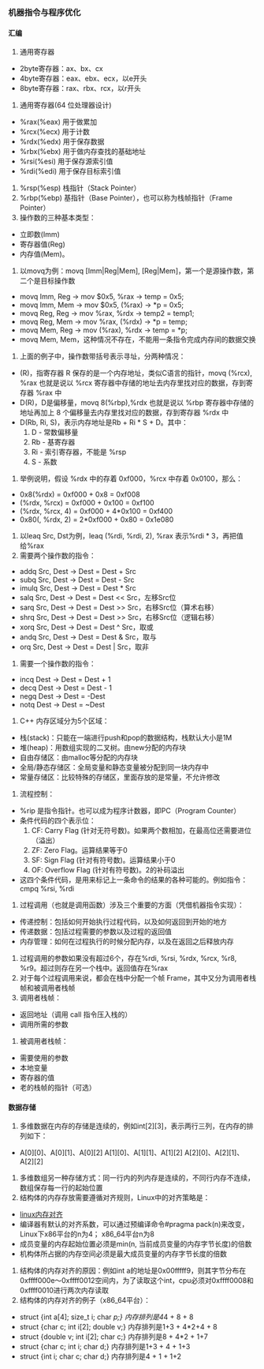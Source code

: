### 机器指令与程序优化

#### 汇编
1. 通用寄存器
  * 2byte寄存器：ax、bx、cx
  * 4byte寄存器：eax、ebx、ecx，以e开头
  * 8byte寄存器：rax、rbx、rcx，以r开头
1. 通用寄存器(64 位处理器设计)
  * %rax(%eax) 用于做累加
  * %rcx(%ecx) 用于计数
  * %rdx(%edx) 用于保存数据
  * %rbx(%ebx) 用于做内存查找的基础地址
  * %rsi(%esi) 用于保存源索引值
  * %rdi(%edi) 用于保存目标索引值
1. %rsp(%esp) 栈指针（Stack Pointer）
1. %rbp(%ebp) 基指针（Base Pointer），也可以称为栈帧指针（Frame Pointer）
1. 操作数的三种基本类型：
  * 立即数(Imm)
  * 寄存器值(Reg)
  * 内存值(Mem)。
1. 以movq为例：movq [Imm|Reg|Mem], [Reg|Mem]，第一个是源操作数，第二个是目标操作数
  * movq Imm, Reg -> mov $0x5, %rax -> temp = 0x5;
  * movq Imm, Mem -> mov $0x5, (%rax) -> *p = 0x5;
  * movq Reg, Reg -> mov %rax, %rdx -> temp2 = temp1;
  * movq Reg, Mem -> mov %rax, (%rdx) -> *p = temp;
  * movq Mem, Reg -> mov (%rax), %rdx -> temp = *p;
  * movq Mem, Mem，这种情况不存在，不能用一条指令完成内存间的数据交换
1. 上面的例子中，操作数带括号表示寻址，分两种情况：
  * (R)，指寄存器 R 保存的是一个内存地址，类似C语言的指针，movq (%rcx), %rax 也就是说以 %rcx 寄存器中存储的地址去内存里找对应的数据，存到寄存器 %rax 中
  * D(R)，D是偏移量，movq 8(%rbp),%rdx 也就是说以 %rbp 寄存器中存储的地址再加上 8 个偏移量去内存里找对应的数据，存到寄存器 %rdx 中
  * D(Rb, Ri, S)，表示内存地址是Rb + Ri * S + D。其中：
    1. D - 常数偏移量
    1. Rb - 基寄存器
    1. Ri - 索引寄存器，不能是 %rsp
    1. S - 系数
1. 举例说明，假设 %rdx 中的存着 0xf000，%rcx 中存着 0x0100，那么：
  * 0x8(%rdx) = 0xf000 + 0x8 = 0xf008
  * (%rdx, %rcx) = 0xf000 + 0x100 = 0xf100
  * (%rdx, %rcx, 4) = 0xf000 + 4*0x100 = 0xf400
  * 0x80(, %rdx, 2) = 2*0xf000 + 0x80 = 0x1e080
1. 以leaq Src, Dst为例，leaq (%rdi, %rdi, 2), %rax 表示%rdi * 3，再把值给%rax
1. 需要两个操作数的指令：
  * addq Src, Dest -> Dest = Dest + Src
  * subq Src, Dest -> Dest = Dest - Src
  * imulq Src, Dest -> Dest = Dest * Src
  * salq Src, Dest -> Dest = Dest << Src，左移Src位
  * sarq Src, Dest -> Dest = Dest >> Src，右移Src位（算术右移）
  * shrq Src, Dest -> Dest = Dest >> Src，右移Src位（逻辑右移）
  * xorq Src, Dest -> Dest = Dest ^ Src，取或
  * andq Src, Dest -> Dest = Dest & Src，取与
  * orq Src, Dest -> Dest = Dest | Src，取非
1. 需要一个操作数的指令：
  * incq Dest -> Dest = Dest + 1
  * decq Dest -> Dest = Dest - 1
  * negq Dest -> Dest = -Dest
  * notq Dest -> Dest = ~Dest  
1. C++ 内存区域分为5个区域：  
  * 栈(stack)：只能在一端进行push和pop的数据结构，栈默认大小是1M
  * 堆(heap)：用数组实现的二叉树。由new分配的内存块
  * 自由存储区：由malloc等分配的内存块
  * 全局/静态存储区：全局变量和静态变量被分配到同一块内存中
  * 常量存储区：比较特殊的存储区，里面存放的是常量，不允许修改
1. 流程控制：
  * %rip 是指令指针。也可以成为程序计数器，即PC（Program Counter）
  * 条件代码的四个表示位：
    1. CF: Carry Flag (针对无符号数)。如果两个数相加，在最高位还需要进位（溢出）
    1. ZF: Zero Flag。运算结果等于0
    1. SF: Sign Flag (针对有符号数)。运算结果小于0
    1. OF: Overflow Flag (针对有符号数)。2的补码溢出
  * 这四个条件代码，是用来标记上一条命令的结果的各种可能的。例如指令：cmpq %rsi, %rdi
1. 过程调用（也就是调用函数）涉及三个重要的方面（凭借机器指令实现）：
  * 传递控制：包括如何开始执行过程代码，以及如何返回到开始的地方
  * 传递数据：包括过程需要的参数以及过程的返回值
  * 内存管理：如何在过程执行的时候分配内存，以及在返回之后释放内存
1. 过程调用的参数如果没有超过6个，存在%rdi, %rsi, %rdx, %rcx, %r8, %r9。超过则存在另一个栈中。返回值存在%rax
1. 对于每个过程调用来说，都会在栈中分配一个帧 Frame，其中又分为调用者栈帧和被调用者栈帧
1. 调用者栈帧：
  * 返回地址（调用 call 指令压入栈的）
  * 调用所需的参数
1. 被调用者栈帧：
  * 需要使用的参数
  * 本地变量
  * 寄存器的值
  * 老的栈帧的指针（可选）

#### 数据存储
1. 多维数据在内存的存储是连续的，例如int[2][3]，表示两行三列，在内存的排列如下：
  * A[0][0]、A[0][1]、A[0][2] A[1][0]、A[1][1]、A[1][2] A[2][0]、A[2][1]、A[2][2]
1. 多维数组另一种存储方式：同一行内的列内存是连续的，不同行内存不连续，数组保存每一行的起始位置
1. 结构体的内存存放需要遵循对齐规则，Linux中的对齐策略是：
  * [linux内存对齐](https://blog.csdn.net/u011308691/article/details/16357755)
  * 编译器有默认的对齐系数，可以通过预编译命令#pragma pack(n)来改变，Linux下x86平台的n为4； x86_64平台n为8
  * 成员变量的内存起始位置必须是min(n, 当前成员变量的内存字节长度)的倍数
  * 机构体所占据的内存空间必须是最大成员变量的内存字节长度的倍数
1. 结构体的内存对齐的原因：例如int a的地址是0x00fffff9，则其字节分布在0xffff000e～0xffff0012空间内，为了读取这个int，cpu必须对0xffff0008和0xffff0010进行两次内存读取
1. 结构体的内存对齐的例子（x86_64平台）：
  * struct {int a[4]; size_t i; char *p;} 内存排列是4*4 + 8 + 8
  * struct {char c; int i[2]; double v;} 内存排列是1+3 + 4*2+4 + 8
  * struct {double v; int i[2]; char c;} 内存排列是8 + 4*2 + 1+7
  * struct {char c; int i; char d;} 内存排列是1+3 + 4 + 1+3
  * struct {int i; char c; char d;} 内存排列是4 + 1 + 1+2
  
  
  
  
  
  
  
  
  
  
  
  
  
  
  
  
  
  
  
  
  
  
  
  
  
  
  
  
  
  
  